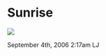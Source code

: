 # Sunrise

![](http://static.flickr.com/84/222241179_8715958b9f.jpg)

<span id="timestamp"> September 4th, 2006 2:17am </span> <span
class="tag">LJ</span>
